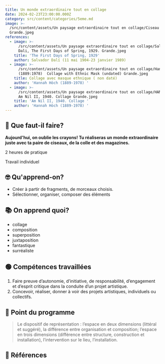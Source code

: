 ```yaml
---
title: Un monde extraordinaire tout en collage
date: 2024-02-23T23:00:00.000Z
category: src/content/categories/5eme.md
image: >-
  /src/content/assets/Un paysage extraordinaire tout en collage/Ciseau cut image
  Grande.jpeg
references:
  - image: >-
      /src/content/assets/Un paysage extraordinaire tout en collage/Salvador
      Dali, The First Days of Spring, 1929. Grande.jpeg
    title: 'The First Days of Spring, 1929'
    author: Salvador Dalí (11 mai 1904-23 janvier 1989)
  - image: >-
      /src/content/assets/Un paysage extraordinaire tout en collage/Hannah Höch
      (1889:1978)  Collage with Ethnic Mask (undated) Grande.jpeg
    title: Collage avec masque ethnique ( non daté)
    author: 'Hannah Höch (1889-1978) '
  - image: >-
      /src/content/assets/Un paysage extraordinaire tout en collage/HANNAH HÖCH
      Am Nil II, 1940. Collage Grande.jpeg
    title: 'Am Nil II, 1940. Collage '
    author: 'Hannah Höch (1889-1978) '
---
```


## 🧐 Que faut-il faire?

**Aujourd'hui, on oublie les crayons! Tu réaliseras un monde extraordinaire juste avec ta paire de ciseaux, de la colle et des magazines.**

2 heures de pratique

Travail individuel

## 🤓 Qu'apprend-on?

* Créer à partir de fragments, de morceaux choisis.
* Sélectionner, organiser, composer des éléments

## 📚 On apprend quoi?

* collage
* composition
* superposition
* juxtaposition
* fantastique
* surréaliste

## 🟢 Compétences travaillées

1. Faire preuve d’autonomie, d’initiative, de responsabilité, d’engagement et d’esprit critique dans la conduite d’un projet artistique.
2. Concevoir, réaliser, donner à voir des projets artistiques, individuels ou collectifs.

## 📓 Point du programme

> Le dispositif de représentation : l’espace en deux dimensions (littéral et suggéré), la différence entre organisation et composition; l’espace en trois dimensions (différence entre structure, construction et installation), l’intervention sur le lieu, l’installation.

## 👀 Références
